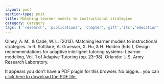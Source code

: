 ```yaml
---
layout: post
section-type: post
title: Matching learner models to instructional strategies
category: Category
tags: [ 'research', 'publications', 'chapter','gift','its','education' ]
---
```

Olney, A. M., & Cade, W. L. (2013). Matching learner models to instructional strategies. In R. Sottilare, A. Graesser, X. Hu, & H. Holden (Eds.), Design recommendations for adaptive intelligent tutoring systems: Learner modeling, Vol. 1 of Adapive Tutoring (pp. 23–38). Orlando: U.S. Army Research Laboratory. 

<object data="https://umdrive.memphis.edu/aolney/public/publications/olney_matchinglearner_2013.pdf" type="application/pdf" width="100%" height="600px">
 
  <p>It appears you don't have a PDF plugin for this browser.
  No biggie... you can <a href="https://umdrive.memphis.edu/aolney/public/publications/olney_matchinglearner_2013.pdf">click here to
  download the PDF file.</a></p>
  
</object>
